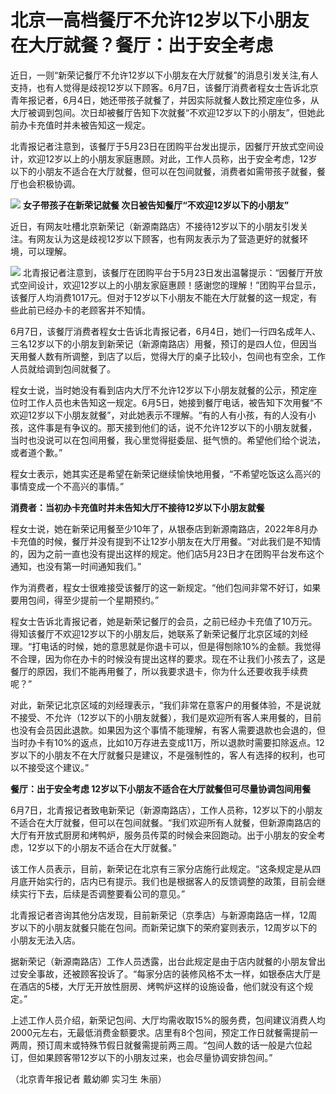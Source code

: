 

# 北京一高档餐厅不允许12岁以下小朋友在大厅就餐？餐厅：出于安全考虑

近日，一则“新荣记餐厅不允许12岁以下小朋友在大厅就餐”的消息引发关注,有人支持，也有人觉得是歧视12岁以下顾客。6月7日，该餐厅消费者程女士告诉北京青年报记者，6月4日，她还带孩子就餐了，并因实际就餐人数比预定座位多，从大厅被调到包间。次日却被餐厅告知下次就餐“不欢迎12岁以下的小朋友”，但她此前办卡充值时并未被告知这一规定。

北青报记者注意到，该餐厅于5月23日在团购平台发出提示，因餐厅开放式空间设计，欢迎12岁以上的小朋友家庭惠顾。对此，工作人员称，出于安全考虑，12岁以下的小朋友不适合在大厅就餐，但可以在包间就餐，消费者如需带孩子就餐，餐厅也会积极协调。

![](https://inews.gtimg.com/om_bt/O9uCTkSM5Vt5sjNjPFJxNO7CpBRuxQqE23gOTHaf2YSt0AA/1000)
**女子带孩子在新荣记就餐 次日被告知餐厅“不欢迎12岁以下的小朋友”**

近日，有网友吐槽北京新荣记（新源南路店）不接待12岁以下的小朋友引发关注。有网友认为这是歧视12岁以下顾客，也有网友表示为了营造更好的就餐环境，可以理解。

![](https://inews.gtimg.com/om_bt/O1dRjTsy7G86i20mi6XiftGsbbTS-u3vGsaK_CV3wn-c0AA/1000)
北青报记者注意到，该餐厅在团购平台于5月23日发出温馨提示：“因餐厅开放式空间设计，欢迎12岁以上的小朋友家庭惠顾！感谢您的理解！”团购平台显示，该餐厅人均消费1017元。但对于12岁以下小朋友不能在大厅就餐的这一规定，有些此前已经办卡的老顾客并不知情。

6月7日，该餐厅消费者程女士告诉北青报记者，6月4日，她们一行四名成年人、三名12岁以下的小朋友到新荣记（新源南路店）用餐，预订的是四人位，但因当天用餐人数有所调整，到店了以后，觉得大厅的桌子比较小，包间也有空余，工作人员就给调到包间就餐了。

程女士说，当时她没有看到店内大厅不允许12岁以下小朋友就餐的公示，预定座位时工作人员也未告知这一规定。6月5日，她接到餐厅电话，被告知下次用餐“不欢迎12岁以下小朋友就餐”，对此她表示不理解。“有的人有小孩，有的人没有小孩，这件事是有争议的。那天接到他们的话，说不允许12岁以下的小朋友就餐，当时也没说可以在包间用餐，我心里觉得挺委屈、挺气愤的。希望他们给个说法，或者道个歉。”

程女士表示，她其实还是希望在新荣记继续愉快地用餐，“不希望吃饭这么高兴的事情变成一个不高兴的事情。”

**消费者：当初办卡充值时并未告知大厅不接待12岁以下小朋友就餐**

程女士说，她在新荣记用餐至少10年了，从银泰店到新源南路店，2022年8月办卡充值的时候，餐厅并没有提到不让12岁小朋友在大厅用餐。“对此我们是不知情的，因为之前一直也没有提出这样的规定。他们店5月23日才在团购平台发布这个通知，也没有第一时间通知我们。”

作为消费者，程女士很难接受该餐厅的这一新规定。“他们包间非常不好订，如果要用包间，得至少提前一个星期预约。”

程女士告诉北青报记者，她是新荣记餐厅的会员，之前已经办卡充值了10万元。得知该餐厅不欢迎12岁以下的小朋友后，她联系了新荣记餐厅北京区域的刘经理。“打电话的时候，她的意思就是你退卡可以，但是得刨除10%的金额。我觉得不合理，因为你在办卡的时候没有提出这样的要求。现在不让我们小孩去了，这是餐厅的原因，我们不能再用餐了，所以我要求退卡，你为什么还要收我手续费呢？”

对此，新荣记北京区域的刘经理表示，“我们非常在意客户的用餐体验，不是说就不接受、不允许（12岁以下的小朋友就餐），我们是欢迎所有客人来用餐的，目前也没有会员因此退款。如果因为这个事情不能理解，有客人需要退款也会退的，但当时办卡有10%的返点，比如10万存进去变成11万，所以退款时需要扣除返点。12岁以下的小朋友不在大厅就餐只是建议，不是强制性的，客人有选择的权利，也可以不接受这个建议。”

**餐厅：出于安全考虑 12岁以下小朋友不适合在大厅就餐但可尽量协调包间用餐**

6月7日，北青报记者致电新荣记（新源南路店），工作人员称，12岁以下的小朋友不适合在大厅就餐，但可以在包间就餐。“我们欢迎所有人就餐，但新源南路店的大厅有开放式厨房和烤鸭炉，服务员传菜的时候会来回跑动。出于小朋友的安全考虑，12岁以下的小朋友不适合在大厅就餐。”

该工作人员表示，目前，新荣记在北京有三家分店施行此规定。“这条规定是从四月底开始实行的，店内已有提示。我们也是根据客人的反馈调整的政策，目前会继续实行下去，后续是否调整要看公司的意见。”

北青报记者咨询其他分店发现，目前新荣记（京季店）与新源南路店一样，12周岁以下的小朋友就餐只能在包间。而新荣记旗下的荣府宴则表示，12周岁以下的小朋友无法入店。

据新荣记（新源南路店）工作人员透露，出台此规定是由于店内就餐的小朋友曾出过安全事故，还被顾客投诉了。“每家分店的装修风格不太一样，如银泰店大厅是在酒店的5楼，大厅无开放性厨房、烤鸭炉这样的设施设备，他们就没有这个规定。”

上述工作人员介绍，新荣记包间、大厅均需收取15%的服务费，包间建议消费人均2000元左右，无最低消费金额要求。店里有8个包间，预定工作日就餐需提前一两周，预订周末或特殊节假日就餐需提前两三周。“包间人数的话一般是六位起订，但如果顾客带12岁以下的小朋友过来，也会尽量协调安排包间。”

（北京青年报记者 戴幼卿 实习生 朱丽）


